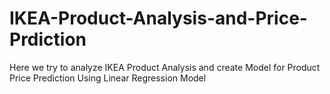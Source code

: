 # IKEA-Product-Analysis-and-Price-Prdiction
Here we try to analyze IKEA Product Analysis and create Model for Product Price Prediction Using Linear Regression Model
